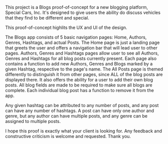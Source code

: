 

 This project is a Blogs proof-of-concept for a new blogging platform, Special Cars, Inc.
 It's designed to give users the ability do discuss vehicles that they find to be different and special.
 
 This proof-of-concept highlits the UX and UI of the design.
 
 The Blogs app consists of 5 basic navigation pages: Home, Authors, Genres, Hashtags, and actual Posts.
 The Home page is just a landing page that greets the user and offers a navigation bar that will lead user to other pages.
 Authors, Genres and Hashtags pages allow user to see all Authors, Genres and Hashtags for all blog posts currently present. 
 Each page also contains a function to add new Authors, Genres and Blogs marked by a given Hashtag, respective to the page's name.
 The All Posts page is themed differently to distinguish it from other pages, since ALL of the blog posts are displayed there. 
 It also offers the ability for a user to add their own blog posts. All blog fields are made to be required to make sure all blogs are complete.
 Each individual blog post has a function to remove it from the app. 
 
 Any given hashtag can be attributed to any number of posts, and any post can have any number of hashtags. 
 A post can have only one author and genre, but any author can have multiple posts, and any genre can be assigned to multiple posts.
 
 I hope this proof is exactly what your client is looking for. 
 Any feedback and constructive criticism is welcome and requested.
 Thank you.

 